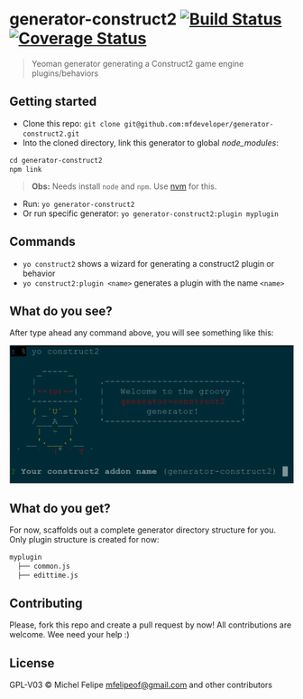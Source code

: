 # generator-construct2  [![Build Status](https://secure.travis-ci.org/mfdeveloper/generator-construct2.svg?branch=master)](https://travis-ci.org/mfdeveloper/generator-construct2) [![Coverage Status](https://coveralls.io/repos/github/mfdeveloper/generator-construct2/badge.svg?branch=master)](https://coveralls.io/github/mfdeveloper/generator-construct2?branch=master)

> Yeoman generator generating a Construct2 game engine plugins/behaviors

## Getting started

- Clone this repo: `git clone git@github.com:mfdeveloper/generator-construct2.git`
- Into the cloned directory, link this generator to global _node_modules_:
```shell
cd generator-construct2
npm link
```
> **Obs:** Needs install `node` and `npm`. Use [nvm](https://github.com/creationix/nvm#install-script) for this.

- Run: `yo generator-construct2`
- Or run specific generator: `yo generator-construct2:plugin myplugin`


## Commands

* `yo construct2` shows a wizard for generating a construct2 plugin or behavior
* `yo construct2:plugin <name>` generates a plugin with the name `<name>`

## What do you see?

After type ahead any command above, you will see something like this:

![Example](https://raw.githubusercontent.com/mfdeveloper/generator-construct2/master/images/yo-construct2.png)

## What do you get?

For now, scaffolds out a complete generator directory structure for you. Only plugin structure is created for now:

```
myplugin
  ├── common.js
  ├── edittime.js

```
## Contributing

Please, fork this repo and create a pull request by now! All contributions are welcome. Wee need your help :)


## License

GPL-V03 © Michel Felipe <mfelipeof@gmail.com> and other contributors
